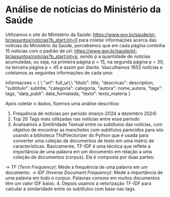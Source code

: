 # Análise de notícias do Ministério da Saúde

Utilizamos o site do MInistério da Saúde: https://www.gov.br/saude/pt-br/assuntos/noticias?b_start:int=0 para coletar informações acerca das notícias do Ministério da Saúde, percebemos que em cada página continha 15 notícias com o padrão de url: https://www.gov.br/saude/pt-br/assuntos/noticias?b_start:int=p, sendo p a quantidade de notícias acumuladas, ou seja, na primeira página p = 15, na segunda página p = 30, na terceira página p = 45 e assim por diante. Vasculhamos 1653 notícias e coletamos as seguintes informações de cada uma: 

informacoes = { \\
        "url": full_url,\\
        "titulo": title,
        "descricao": description,
        "subtitulo": subtitle,
        "categoria": categoria,
        "autora": nome_autora,
        "tags": tags,
        "data_publi": data_formatada,
        "texto": texto_materia
    }

Após coletar o dados, fizemos uma análise descritiva:

1. Frequência de notícias por período (março-2024 a dezembro 2024)
2. Top 20 Tags mais utilizadas nas notícias entre esse período
3. Analisamos a Similiridade Textual entre os subtítulos das notícias, com objetivo de encontrar as manchetes com subtítulos parecidos para isto usando a biblioteca TfidfVectorizer do Python que é usada para converter uma coleção de documentos de texto em uma matriz de características. Basicamente, TF-IDF é uma técnica que reflete a importância de uma palavra em um documento em relação a uma coleção de documentos (corpus). Ela é composta por duas partes:

-> *TF (Term Frequency)*: Mede a frequência de uma palavra em um documento.
-> *IDF (Inverse Document Frequency)*: Mede a importância de uma palavra em todo o corpus. Palavras comuns em muitos documentos têm um valor IDF baixo.
4. Depois usamos a vetorização TF-IDF para calcular a similaridade entre os subtítulos com base nas tags. 
